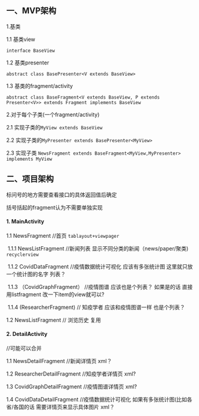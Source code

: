 ## 一、MVP架构

1.基类

1.1 基类view

`interface BaseView`

1.2 基类presenter

`abstract class BasePresenter<V extends BaseView>`

1.3 基类的fragment/activity

`abstract class BaseFragment<V extends BaseView, P extends Presenter<V>> extends Fragment implements BaseView `



2.对于每个子类(一个fragment/activity)

2.1 实现子类的`MyView extends BaseView`

2.2 实现子类的`MyPresenter extends BasePresenter<MyView>`

2.3 实现子类 `NewsFragment extends BaseFragment<MyView,MyPresenter> implements MyView`



## 二、项目架构

标问号的地方需要查看接口的具体返回值后确定

括号括起的fragment认为不需要单独实现



#### 1. MainActivity

1.1 NewsFragment //首页 `tablayout+viewpager`

​	1.1.1 NewsListFragment //新闻列表 显示不同分类的新闻（news/paper/聚类) `recyclerview`

​	1.1.2 CovidDataFragment //疫情数据统计可视化  应该有多张统计图 这里就只放一个统计图的名字 列表？

​	1.1.3 （CovidGraphFragment） //疫情图谱   应该也是个列表？ 如果是的话 直接用listfragment 改一下item的view就可以?

​	1.1.4  (ResearcherFragment)  // 知疫学者 应该和疫情图谱一样 也是个列表？

1.2 NewsListFragment // 浏览历史 复用



#### 2. DetailActivity 

//可能可以合并

1.1 NewsDetailFragment //新闻详情页 xml？

1.2 ResearcherDetailFragment //知疫学者详情页 xml?

1.3 CovidGraphDetailFragment //疫情图谱详情页 xml?

1.4 CovidDataDetailFragment //疫情数据统计可视化 如果有多张统计图(比如各省/各国的话 需要详情页来显示具体图片 xml？



















































































































































































































































































































































































































































































